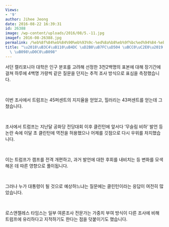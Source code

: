 ```yaml
---
Views:
- '9'
author: Jihee Jeong
date: 2016-08-22 16:39:31
id: 26388
image: /wp-content/uploads/2016/08/5.-11.jpg
imagef: 2016-08-26388.jpg
permalink: /%eb%8f%84%eb%84%90%eb%93%9c-%ed%8a%b8%eb%9f%bc%ed%94%84-%eb%b3%80%ec%8b%a0-%ed%9a%a8%ea%b3%bc-%eb%82%98%ed%83%80%eb%82%98/
title: "\u2018\uB3C4\uB110\uB4DC \uD2B8\uB7FC\uD504 \uBCC0\uC2E0\u2019 \uD6A8\uACFC\
  \ \uB098\uD0C0\uB098"
---
```


서던 캘리포니아 대학은 인구 분포를 고려해 선정한 3천2백명의 표본에 대해 장기간에 걸쳐 하루에 4백명 가량씩 같은 질문을 던지는 추적 조사 방식으로 표심을 측정했습니다.

&nbsp;

이번 조사에서 트럼프는 45퍼센트의 지지율을 얻었고, 힐러리는 43퍼센트를 얻는데 그쳤습니다.

&nbsp;

조사에서 트럼프는 지난달 공화당 전당대회 이후 클린턴에 앞서다 ‘무슬림 비하’ 발언 등 논란 속에 이달 초 클린턴에 역전을 허용했으나 어제를 깃점으로 다시 우위를 차지했습니다.

&nbsp;

이는 트럼프가 캠프를 전격 개편하고, 과거 발언에 대한 후회를 내비치는 등 변화를 모색해온 데 따른 영향으로 풀이됩니다.

&nbsp;

그러나 누가 대통령이 될 것으로 예상하느냐는 질문에는 클린턴이라는 응답이 여전히 많았습니다.

&nbsp;

로스앤젤레스 타임스는 일부 여론조사 전문가는 가중치 부여 방식이 다른 조사에 비해 트럼프에 유리하다고 지적하기도 한다는 점을 덧붙이기도 했습니다.